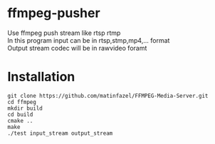 # ffmpeg-pusher
Use ffmpeg push stream like rtsp rtmp <br/>
In this program input can be in rtsp,stmp,mp4,... format <br/>
Output stream codec will be in rawvideo foramt <br/>
# Installation
`git clone https://github.com/matinfazel/FFMPEG-Media-Server.git`<br/>
`cd ffmpeg`<br/>
`mkdir build`<br/>
`cd build`<br/>
`cmake ..`<br/>
`make`<br/>
`./test input_stream output_stream`<br/>
